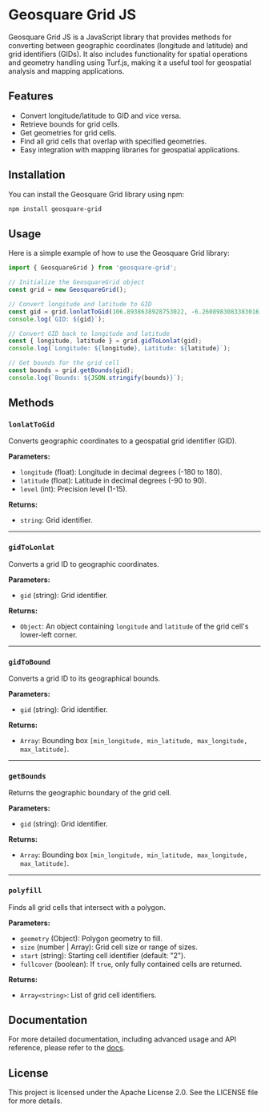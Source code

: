# Geosquare Grid JS

Geosquare Grid JS is a JavaScript library that provides methods for converting between geographic coordinates (longitude and latitude) and grid identifiers (GIDs). It also includes functionality for spatial operations and geometry handling using Turf.js, making it a useful tool for geospatial analysis and mapping applications.

## Features

- Convert longitude/latitude to GID and vice versa.
- Retrieve bounds for grid cells.
- Get geometries for grid cells.
- Find all grid cells that overlap with specified geometries.
- Easy integration with mapping libraries for geospatial applications.

## Installation

You can install the Geosquare Grid library using npm:

```bash
npm install geosquare-grid
```

## Usage

Here is a simple example of how to use the Geosquare Grid library:

```javascript
import { GeosquareGrid } from 'geosquare-grid';

// Initialize the GeosquareGrid object
const grid = new GeosquareGrid();

// Convert longitude and latitude to GID
const gid = grid.lonlatToGid(106.8938638928753022, -6.2608983083383016, 5);
console.log(`GID: ${gid}`);

// Convert GID back to longitude and latitude
const { longitude, latitude } = grid.gidToLonlat(gid);
console.log(`Longitude: ${longitude}, Latitude: ${latitude}`);

// Get bounds for the grid cell
const bounds = grid.getBounds(gid);
console.log(`Bounds: ${JSON.stringify(bounds)}`);
```

## Methods

### `lonlatToGid`
Converts geographic coordinates to a geospatial grid identifier (GID).

**Parameters:**
- `longitude` (float): Longitude in decimal degrees (-180 to 180).
- `latitude` (float): Latitude in decimal degrees (-90 to 90).
- `level` (int): Precision level (1-15).

**Returns:**
- `string`: Grid identifier.

---

### `gidToLonlat`
Converts a grid ID to geographic coordinates.

**Parameters:**
- `gid` (string): Grid identifier.

**Returns:**
- `Object`: An object containing `longitude` and `latitude` of the grid cell's lower-left corner.

---

### `gidToBound`
Converts a grid ID to its geographical bounds.

**Parameters:**
- `gid` (string): Grid identifier.

**Returns:**
- `Array`: Bounding box `[min_longitude, min_latitude, max_longitude, max_latitude]`.

---

### `getBounds`
Returns the geographic boundary of the grid cell.

**Parameters:**
- `gid` (string): Grid identifier.

**Returns:**
- `Array`: Bounding box `[min_longitude, min_latitude, max_longitude, max_latitude]`.

---

### `polyfill`
Finds all grid cells that intersect with a polygon.

**Parameters:**
- `geometry` (Object): Polygon geometry to fill.
- `size` (number | Array<number>): Grid cell size or range of sizes.
- `start` (string): Starting cell identifier (default: "2").
- `fullcover` (boolean): If `true`, only fully contained cells are returned.

**Returns:**
- `Array<string>`: List of grid cell identifiers.

## Documentation

For more detailed documentation, including advanced usage and API reference, please refer to the [docs](docs/index.rst).

## License

This project is licensed under the Apache License 2.0. See the LICENSE file for more details.